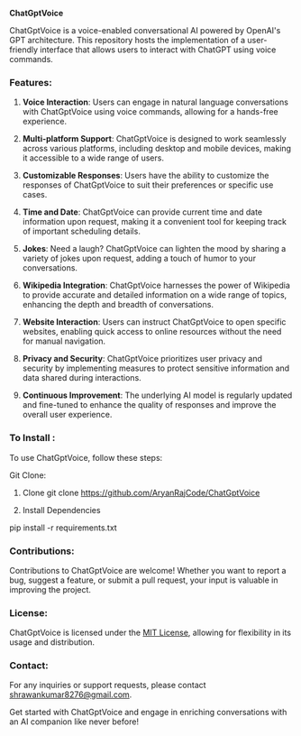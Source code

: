 **ChatGptVoice**

ChatGptVoice is a voice-enabled conversational AI powered by OpenAI's GPT architecture. This repository hosts the implementation of a user-friendly interface that allows users to interact with ChatGPT using voice commands.

### Features:

1. **Voice Interaction**: Users can engage in natural language conversations with ChatGptVoice using voice commands, allowing for a hands-free experience.
  
2. **Multi-platform Support**: ChatGptVoice is designed to work seamlessly across various platforms, including desktop and mobile devices, making it accessible to a wide range of users.

3. **Customizable Responses**: Users have the ability to customize the responses of ChatGptVoice to suit their preferences or specific use cases.

4. **Time and Date**: ChatGptVoice can provide current time and date information upon request, making it a convenient tool for keeping track of important scheduling details.

5. **Jokes**: Need a laugh? ChatGptVoice can lighten the mood by sharing a variety of jokes upon request, adding a touch of humor to your conversations.

6. **Wikipedia Integration**: ChatGptVoice harnesses the power of Wikipedia to provide accurate and detailed information on a wide range of topics, enhancing the depth and breadth of conversations.

7. **Website Interaction**: Users can instruct ChatGptVoice to open specific websites, enabling quick access to online resources without the need for manual navigation.

8. **Privacy and Security**: ChatGptVoice prioritizes user privacy and security by implementing measures to protect sensitive information and data shared during interactions.

9. **Continuous Improvement**: The underlying AI model is regularly updated and fine-tuned to enhance the quality of responses and improve the overall user experience.

### To Install :

To use ChatGptVoice, follow these steps:

Git Clone:

1. Clone
git clone https://github.com/AryanRajCode/ChatGptVoice

2. Install Dependencies 

pip install -r requirements.txt


### Contributions:

Contributions to ChatGptVoice are welcome! Whether you want to report a bug, suggest a feature, or submit a pull request, your input is valuable in improving the project.

### License:

ChatGptVoice is licensed under the [MIT License](link-to-license), allowing for flexibility in its usage and distribution.

### Contact:

For any inquiries or support requests, please contact shrawankumar8276@gmail.com.

Get started with ChatGptVoice and engage in enriching conversations with an AI companion like never before!
